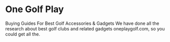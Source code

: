# One Golf Play
Buying Guides For Best Golf Accessories & Gadgets We have done all the research about best golf clubs and related gadgets oneplaygolf.com, so you could get all the.
